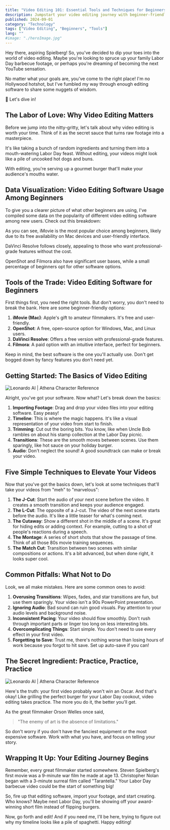 ```yaml
---
title: "Video Editing 101: Essential Tools and Techniques for Beginners (Labor Day Edition)"
description: Jumpstart your video editing journey with beginner-friendly tools and techniques. Transform your Labor Day footage using our easy-to-follow guide for aspiring filmmakers.
published: 2024-09-01
category: "Technology"
tags: ["Video Editing", "Beginners", "Tools"]
lang: ""
#image: "./heroImage.jpg"
---
```


<!-- ![Hero Image](./heroImage.jpg) -->


Hey there, aspiring Spielberg! So, you've decided to dip your toes into the world of video editing. Maybe you're looking to spruce up your family Labor Day barbecue footage, or perhaps you're dreaming of becoming the next YouTube sensation.

No matter what your goals are, you've come to the right place! I'm no Hollywood hotshot, but I've fumbled my way through enough editing software to share some nuggets of wisdom.

🤿 Let's dive in!

## The Labor of Love: Why Video Editing Matters

Before we jump into the nitty-gritty, let's talk about why video editing is worth your time. Think of it as the secret sauce that turns raw footage into a masterpiece.

It's like taking a bunch of random ingredients and turning them into a mouth-watering Labor Day feast. Without editing, your videos might look like a pile of uncooked hot dogs and buns.

With editing, you're serving up a gourmet burger that'll make your audience's mouths water.

## Data Visualization: Video Editing Software Usage Among Beginners

To give you a clearer picture of what other beginners are using, I've compiled some data on the popularity of different video editing software among new users. Check out this breakdown:


As you can see, iMovie is the most popular choice among beginners, likely due to its free availability on Mac devices and user-friendly interface.

DaVinci Resolve follows closely, appealing to those who want professional-grade features without the cost.

OpenShot and Filmora also have significant user bases, while a small percentage of beginners opt for other software options.

## Tools of the Trade: Video Editing Software for Beginners

First things first, you need the right tools. But don't worry, you don't need to break the bank. Here are some beginner-friendly options:

1. **iMovie (Mac)**: Apple's gift to amateur filmmakers. It's free and user-friendly.
2. **OpenShot**: A free, open-source option for Windows, Mac, and Linux users.
3. **DaVinci Resolve**: Offers a free version with professional-grade features.
4. **Filmora**: A paid option with an intuitive interface, perfect for beginners.

Keep in mind, the best software is the one you'll actually use. Don't get bogged down by fancy features you don't need yet.

## Getting Started: The Basics of Video Editing

![Leonardo AI | Athena Character Reference](https://res-5.cloudinary.com/ddicetqs5/image/upload/f_auto,fl_force_strip,q_auto:best/v1/wayfinder-ghost-blog/Illustrative_Albedo_Heres_the_adjusted_promptA_captivating_tec_1--4-)

Alright, you've got your software. Now what? Let's break down the basics:

1. **Importing Footage**: Drag and drop your video files into your editing software. Easy peasy!
2. **Timeline**: This is where the magic happens. It's like a visual representation of your video from start to finish.
3. **Trimming**: Cut out the boring bits. You know, like when Uncle Bob rambles on about his stamp collection at the Labor Day picnic.
4. **Transitions**: These are the smooth moves between scenes. Use them sparingly, like hot sauce on your holiday burger.
5. **Audio**: Don't neglect the sound! A good soundtrack can make or break your video.

## Five Simple Techniques to Elevate Your Videos

Now that you've got the basics down, let's look at some techniques that'll take your videos from "meh" to "marvelous":

1. **The J-Cut**: Start the audio of your next scene before the video. It creates a smooth transition and keeps your audience engaged.
2. **The L-Cut**: The opposite of a J-cut. The video of the next scene starts before the audio. It's like a little teaser for what's coming next.
3. **The Cutaway**: Show a different shot in the middle of a scene. It's great for hiding edits or adding context. For example, cutting to a shot of people's reactions during a speech.
4. **The Montage**: A series of short shots that show the passage of time. Think of all those 80s movie training sequences.
5. **The Match Cut**: Transition between two scenes with similar compositions or actions. It's a bit advanced, but when done right, it looks super cool.

## Common Pitfalls: What Not to Do

Look, we all make mistakes. Here are some common ones to avoid:

1. **Overusing Transitions**: Wipes, fades, and star transitions are fun, but use them sparingly. Your video isn't a 90s PowerPoint presentation.
2. **Ignoring Audio**: Bad sound can ruin good visuals. Pay attention to your audio levels and background noise.
3. **Inconsistent Pacing**: Your video should flow smoothly. Don't rush through important parts or linger too long on less interesting bits.
4. **Overcomplicating Things**: Start simple. You don't need to use every effect in your first video.
5. **Forgetting to Save**: Trust me, there's nothing worse than losing hours of work because you forgot to hit save. Set up auto-save if you can!

## The Secret Ingredient: Practice, Practice, Practice

![Leonardo AI | Athena Character Reference](https://res-5.cloudinary.com/ddicetqs5/image/upload/f_auto,fl_force_strip,q_auto:best/v1/wayfinder-ghost-blog/Illustrative_Albedo_Heres_the_adjusted_promptA_captivating_tec_3--5-)

Here's the truth: your first video probably won't win an Oscar. And that's okay! Like grilling the perfect burger for your Labor Day cookout, video editing takes practice. The more you do it, the better you'll get.

As the great filmmaker Orson Welles once said,

> "The enemy of art is the absence of limitations."

So don't worry if you don't have the fanciest equipment or the most expensive software. Work with what you have, and focus on telling your story.

## Wrapping It Up: Your Editing Journey Begins

Remember, every great filmmaker started somewhere. Steven Spielberg's first movie was a 9-minute war film he made at age 13. Christopher Nolan began with a 3-minute surreal film called "Tarantella." Your Labor Day barbecue video could be the start of something big!

So, fire up that editing software, import your footage, and start creating. Who knows? Maybe next Labor Day, you'll be showing off your award-winning short film instead of flipping burgers.

Now, go forth and edit! And if you need me, I'll be here, trying to figure out why my timeline looks like a pile of spaghetti. Happy editing!

##
